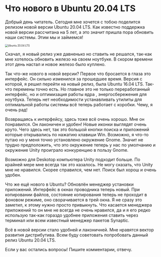 # Что нового в Ubuntu 20.04 LTS

Добрый день читатель. Сегодня мне хочется с тобою поделится релизом  новой версии Ubuntu 20.04 LTS. Как известно поддержка новой версии  рассчитана на 5 лет, а это значит пришла пора обновить наши системы.  Этим мы и займемся!

<img src="/home/andrey/cmd.andre-y-ru.ru/Photo/page-2.png" alt="Ubuntu 20.04 LTS" style="zoom:60%;" />

Скачал, я новый релиз уже давненько но ставить не решался, так-как мне  хотелось обновить железо на своем ноутбуке. В скором времени этот день  настал и новое железо было куплено.

Так что-же нового в новой версии? Первое что бросается в глаза это  интерфейс. Он сильно изменился за прошедшее время. Версия с которой, я  решил перейти на новый релиз, была Ubuntu 16.04 LTS. Так-что перемены  точно есть. Но главное это не только переработанный интерфейс, но и  оптимизация работы ядра , энергосбережения для ноутбука. Теперь нет  необходимости устанавливать утилиты для оптимальной работы системы всё  теперь работает с коробки. Чему, я очень рад!

Возвращаясь к интерфейсу, здесь тоже всё очень хорошо. Мне он  понравился. Он лаконичен и удобен! Новые иконки выглядят очень круто.  Чего здесь нет, так это большой кнопки поиска и приложений которые  открывались по нажатию клавиши Win. Возможно, я что-то путаю но у меня  точно установлено окружение Gnome. Значит не трудно предположить, что  это окружение теперь у нас по умолчанию и окружение Unity проиграло  конкуренцию в пользу Gnome.

Возможно для Deskotop компьютера Unity подходит больше. По крайней мере  мне всегда так это казалось. Не могу сказать, что Unity мне не нравился. Скорее справился, чем нет. Поиск был хорош и очень удобен.

Что же ещё нового в Ubuntu? Обновлён менеджер установки приложений.  Интерфейс в окнах проводника теперь новый. При копировании файлов,  состояние копирования теперь не проходит в фоновом режиме, оно  сворачивается в трей окна. Я не сразу это заметил, к этому нужно просто  привыкнуть. Что касается менеджера приложений то он мне не всегда не  очень нравился, да и я его редко использую так-как гораздо удобнее  приложения ставить через терминал или всем известный менеджер пакетов  Synaptic.

Всё в новой версии стало удобней и лаконичней. Мне нравятся вектор  развития дистрибутива. Всем буду советовать попробовать данный релиз  Ubuntu 20.04 LTS.

Если у вас остались вопросы! Пишите комментарии, отвечу.
